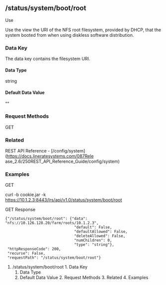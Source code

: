 ## /status/system/boot/root

Use

Use the view the URI of the NFS root filesystem, provided by DHCP, that the
system booted from when using diskless software distribution.

### Data Key

The data key contains the filesystem URI.

#### Data Type

string

#### Default Data Value

""

### Request Methods

GET

### Related

REST API Reference - [/config/system](https://docs.lineratesystems.com/087Rele
ase_2.6/250REST_API_Reference_Guide/config/system)

### Examples

GET

curl -b cookie.jar -k
https://10.1.2.3:8443/lrs/api/v1.0/status/system/boot/root

GET Response

    
    
    {"/status/system/boot/root": {"data": "nfs://10.126.128.20/farm/roots/10.1.2.3",
                                   "default": False,
                                   "defaultAllowed": False,
                                   "deleteAllowed": False,
                                   "numChildren": 0,
                                   "type": "string"},
     "httpResponseCode": 200,
     "recurse": False,
     "requestPath": "/status/system/boot/root"}
    

  1. /status/system/boot/root
    1. Data Key
      1. Data Type
      2. Default Data Value
    2. Request Methods
    3. Related
    4. Examples

